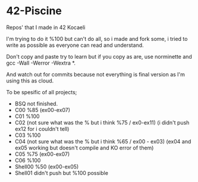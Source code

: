 # 42-Piscine
Repos' that I made in 42 Kocaeli

I'm trying to do it %100 but can't do all, so i made and fork some, i tried to write as possible as everyone can read and understand.

Don't copy and paste try to learn but if you copy as are, use norminette and gcc -Wall -Werror -Wextra *.

And watch out for commits because not everything is final version as I'm using this as cloud.

To be spesific of all projects;

* BSQ not finished.
* C00 %85 (ex00-ex07)
* C01 %100
* C02 (not sure what was the % but i think %75 / ex0-ex11) (i didn't push ex12 for i couldn't tell)
* C03 %100
* C04 (not sure what was the % but i think %65 / ex00 - ex03) (ex04 and ex05 working but doesn't compile and KO error of them)
* C05 %75 (ex00-ex07)
* C06 %100
* Shell00 %50 (ex00-ex05)
* Shell01 didn't push but %100 possible
